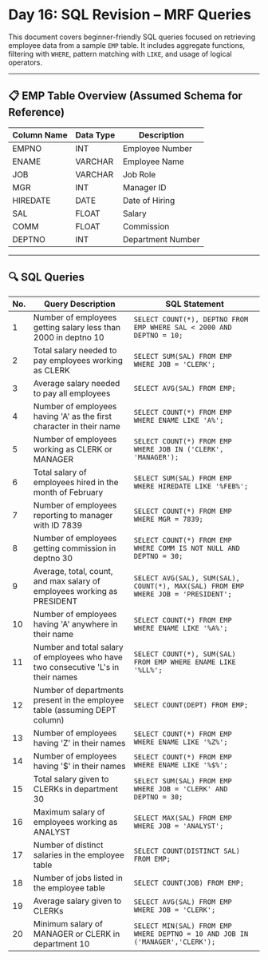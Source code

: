 # Day 16: SQL Revision – MRF Queries
This document covers beginner-friendly SQL queries focused on retrieving employee data from a sample `EMP` table. It includes aggregate functions, filtering with `WHERE`, pattern matching with `LIKE`, and usage of logical operators.

---

## 📋 EMP Table Overview (Assumed Schema for Reference)

| Column Name | Data Type | Description                   |
|-------------|-----------|-------------------------------|
| EMPNO       | INT       | Employee Number               |
| ENAME       | VARCHAR   | Employee Name                 |
| JOB         | VARCHAR   | Job Role                      |
| MGR         | INT       | Manager ID                    |
| HIREDATE    | DATE      | Date of Hiring                |
| SAL         | FLOAT     | Salary                        |
| COMM        | FLOAT     | Commission                    |
| DEPTNO      | INT       | Department Number             |

---

## 🔍 SQL Queries

| No. | Query Description                                                                                      | SQL Statement |
|-----|----------------------------------------------------------------------------------------------------------|---------------|
| 1   | Number of employees getting salary less than 2000 in deptno 10                                          | `SELECT COUNT(*), DEPTNO FROM EMP WHERE SAL < 2000 AND DEPTNO = 10;` |
| 2   | Total salary needed to pay employees working as CLERK                                                   | `SELECT SUM(SAL) FROM EMP WHERE JOB = 'CLERK';` |
| 3   | Average salary needed to pay all employees                                                              | `SELECT AVG(SAL) FROM EMP;` |
| 4   | Number of employees having 'A' as the first character in their name                                     | `SELECT COUNT(*) FROM EMP WHERE ENAME LIKE 'A%';` |
| 5   | Number of employees working as CLERK or MANAGER                                                         | `SELECT COUNT(*) FROM EMP WHERE JOB IN ('CLERK', 'MANAGER');` |
| 6   | Total salary of employees hired in the month of February                                                | `SELECT SUM(SAL) FROM EMP WHERE HIREDATE LIKE '%FEB%';` |
| 7   | Number of employees reporting to manager with ID 7839                                                   | `SELECT COUNT(*) FROM EMP WHERE MGR = 7839;` |
| 8   | Number of employees getting commission in deptno 30                                                     | `SELECT COUNT(*) FROM EMP WHERE COMM IS NOT NULL AND DEPTNO = 30;` |
| 9   | Average, total, count, and max salary of employees working as PRESIDENT                                 | `SELECT AVG(SAL), SUM(SAL), COUNT(*), MAX(SAL) FROM EMP WHERE JOB = 'PRESIDENT';` |
| 10  | Number of employees having 'A' anywhere in their name                                                   | `SELECT COUNT(*) FROM EMP WHERE ENAME LIKE '%A%';` |
| 11  | Number and total salary of employees who have two consecutive 'L's in their names                       | `SELECT COUNT(*), SUM(SAL) FROM EMP WHERE ENAME LIKE '%LL%';` |
| 12  | Number of departments present in the employee table (assuming DEPT column)                              | `SELECT COUNT(DEPT) FROM EMP;` |
| 13  | Number of employees having 'Z' in their names                                                           | `SELECT COUNT(*) FROM EMP WHERE ENAME LIKE '%Z%';` |
| 14  | Number of employees having '$' in their names                                                           | `SELECT COUNT(*) FROM EMP WHERE ENAME LIKE '%$%';` |
| 15  | Total salary given to CLERKs in department 30                                                           | `SELECT SUM(SAL) FROM EMP WHERE JOB = 'CLERK' AND DEPTNO = 30;` |
| 16  | Maximum salary of employees working as ANALYST                                                          | `SELECT MAX(SAL) FROM EMP WHERE JOB = 'ANALYST';` |
| 17  | Number of distinct salaries in the employee table                                                       | `SELECT COUNT(DISTINCT SAL) FROM EMP;` |
| 18  | Number of jobs listed in the employee table                                                             | `SELECT COUNT(JOB) FROM EMP;` |
| 19  | Average salary given to CLERKs                                                                          | `SELECT AVG(SAL) FROM EMP WHERE JOB = 'CLERK';` |
| 20  | Minimum salary of MANAGER or CLERK in department 10                                                     | `SELECT MIN(SAL) FROM EMP WHERE DEPTNO = 10 AND JOB IN ('MANAGER','CLERK');` |

